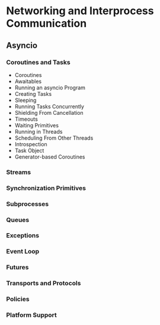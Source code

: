 # Networking and Interprocess Communication
## Asyncio
###  Coroutines and Tasks
- Coroutines
- Awaitables
- Running an asyncio Program
- Creating Tasks
- Sleeping
- Running Tasks Concurrently
- Shielding From Cancellation
- Timeouts
- Waiting Primitives
- Running in Threads
- Scheduling From Other Threads
- Introspection
- Task Object
- Generator-based Coroutines

### Streams

### Synchronization Primitives

### Subprocesses

### Queues

### Exceptions

### Event Loop

### Futures

### Transports and Protocols

### Policies

### Platform Support
